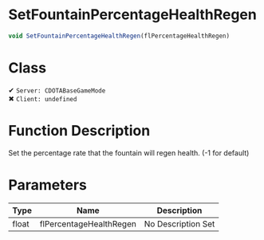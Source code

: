 # SetFountainPercentageHealthRegen
```js	
void SetFountainPercentageHealthRegen(flPercentageHealthRegen)
```
# Class
✔ `Server: CDOTABaseGameMode`  
✖ `Client: undefined`  

# Function Description
Set the percentage rate that the fountain will regen health. (-1 for default)
# Parameters
Type|Name|Description
--|--|--
float|flPercentageHealthRegen|No Description Set

